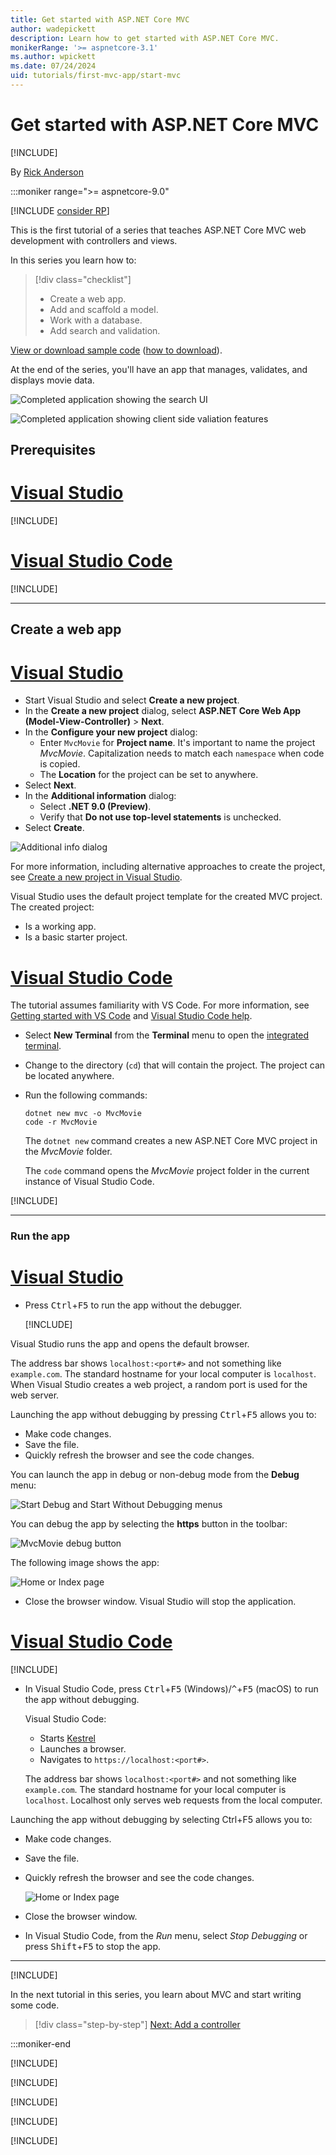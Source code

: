```yaml
---
title: Get started with ASP.NET Core MVC
author: wadepickett
description: Learn how to get started with ASP.NET Core MVC.
monikerRange: '>= aspnetcore-3.1'
ms.author: wpickett
ms.date: 07/24/2024
uid: tutorials/first-mvc-app/start-mvc
---
```

# Get started with ASP.NET Core MVC

[!INCLUDE[](~/includes/not-latest-version.md)]

By [Rick Anderson](https://twitter.com/RickAndMSFT)

:::moniker range=">= aspnetcore-9.0"

[!INCLUDE [consider RP](~/includes/razor.md)]

This is the first tutorial of a series that teaches ASP.NET Core MVC web development with controllers and views.

In this series you learn how to:

> [!div class="checklist"]
> * Create a web app.
> * Add and scaffold a model.
> * Work with a database.
> * Add search and validation.

[View or download sample code](https://github.com/dotnet/AspNetCore.Docs/tree/main/aspnetcore/tutorials/first-mvc-app/start-mvc/sample) ([how to download](xref:index#how-to-download-a-sample)).

At the end of the series, you'll have an app that manages, validates, and displays movie data. 

![Completed application showing the search UI](~/tutorials/first-mvc-app/search/_static/9/search2_90.png)

![Completed application showing client side valiation features](~/tutorials/first-mvc-app/validation/_static/9/val90.png)

## Prerequisites

# [Visual Studio](#tab/visual-studio)

[!INCLUDE[](~/includes/net-prereqs-vs-9.0.md)]

# [Visual Studio Code](#tab/visual-studio-code)

[!INCLUDE[](~/includes/net-prereqs-vsc-9.0.md)]

---

<!-- 
Each new version, change the layout file to use the non-minified CSS. 
See https://github.com/dotnet/AspNetCore.Docs/issues/21193
-->

## Create a web app

# [Visual Studio](#tab/visual-studio)

* Start Visual Studio and select **Create a new project**.
* In the **Create a new project** dialog, select **ASP.NET Core Web App (Model-View-Controller)** > **Next**.
* In the **Configure your new project** dialog:
  * Enter `MvcMovie` for **Project name**. It's important to name the project *MvcMovie*. Capitalization needs to match each `namespace` when code is copied.
  * The **Location** for the project can be set to anywhere.
* Select **Next**.
* In the **Additional information** dialog:
  * Select **.NET 9.0 (Preview)**.
  * Verify that **Do not use top-level statements** is unchecked.
* Select **Create**.

![Additional info dialog](~/tutorials/first-mvc-app/start-mvc/_static/9/additional-info-VS22-17.11.0.png)

For more information, including alternative approaches to create the project, see [Create a new project in Visual Studio](/visualstudio/ide/create-new-project).

Visual Studio uses the default project template for the created MVC project. The created project:

* Is a working app.
* Is a basic starter project.

# [Visual Studio Code](#tab/visual-studio-code)

The tutorial assumes familiarity with VS Code. For more information, see [Getting started with VS Code](https://code.visualstudio.com/docs) and [Visual Studio Code help](#visual-studio-code-help).

* Select **New Terminal** from the **Terminal** menu to open the [integrated terminal](https://code.visualstudio.com/docs/editor/integrated-terminal).
* Change to the directory (`cd`) that will contain the project. The project can be located anywhere.
* Run the following commands:

   ```dotnetcli
   dotnet new mvc -o MvcMovie
   code -r MvcMovie
   ```

  The `dotnet new` command creates a new ASP.NET Core MVC project in the *MvcMovie* folder.

  The `code` command opens the *MvcMovie* project folder in the current instance of Visual Studio Code.

[!INCLUDE[](~/includes/vscode-trust-authors-add-assets.md)]

---

### Run the app

# [Visual Studio](#tab/visual-studio)

* Press <kbd>Ctrl</kbd>+<kbd>F5</kbd> to run the app without the debugger.

  [!INCLUDE[](~/includes/trustCertVS.md)]

Visual Studio runs the app and opens the default browser.

The address bar shows `localhost:<port#>` and not something like `example.com`. The standard hostname for your local computer is `localhost`. When Visual Studio creates a web project, a random port is used for the web server.

Launching the app without debugging by pressing <kbd>Ctrl</kbd>+<kbd>F5</kbd> allows you to:

* Make code changes.
* Save the file.
* Quickly refresh the browser and see the code changes.

You can launch the app in debug or non-debug mode from the **Debug** menu:

![Start Debug and Start Without Debugging menus](~/tutorials/first-mvc-app/start-mvc/_static/9/debug-and-without-debug-menus-VS22-17.11.0.png)

You can debug the app by selecting the **https** button in the toolbar:

![MvcMovie debug button](~/tutorials/first-mvc-app/start-mvc/_static/9/debug-button-VS22-17.11.0.png)

The following image shows the app:

![Home or Index page](~/tutorials/first-mvc-app/start-mvc/_static/9/home90-vs.png)

* Close the browser window.  Visual Studio will stop the application.

# [Visual Studio Code](#tab/visual-studio-code)

[!INCLUDE[](~/includes/trustCertVSC.md)]

* In Visual Studio Code, press <kbd>Ctrl</kbd>+<kbd>F5</kbd> (Windows)/<kbd>^</kbd>+<kbd>F5</kbd> (macOS) to run the app without debugging.

  Visual Studio Code:

  * Starts [Kestrel](xref:fundamentals/servers/kestrel)
  * Launches a browser.
  * Navigates to `https://localhost:<port#>`.

  The address bar shows `localhost:<port#>` and not something like `example.com`. The standard hostname for your local computer is `localhost`. Localhost only serves web requests from the local computer.

Launching the app without debugging by selecting Ctrl+F5 allows you to:

* Make code changes.
* Save the file.
* Quickly refresh the browser and see the code changes.

  ![Home or Index page](~/tutorials/first-mvc-app/start-mvc/_static/9/home90-vs.png)

* Close the browser window.

* In Visual Studio Code, from the *Run* menu, select *Stop Debugging* or press <kbd>Shift</kbd>+<kbd>F5</kbd> to stop the app.

---

[!INCLUDE[](~/includes/vs-vsc-help.md)]

In the next tutorial in this series, you learn about MVC and start writing some code.

> [!div class="step-by-step"]
> [Next: Add a controller](~/tutorials/first-mvc-app/adding-controller.md)

:::moniker-end

[!INCLUDE[](~/tutorials/first-mvc-app/start-mvc/includes/start-mvc8.md)]

[!INCLUDE[](~/tutorials/first-mvc-app/start-mvc/includes/start-mvc7.md)]

[!INCLUDE[](~/tutorials/first-mvc-app/start-mvc/includes/start-mvc6.md)]

[!INCLUDE[](~/tutorials/first-mvc-app/start-mvc/includes/start-mvc5.md)]

[!INCLUDE[](~/tutorials/first-mvc-app/start-mvc/includes/start-mvc3.md)]
